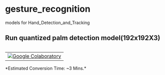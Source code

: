 # gesture_recognition
models for Hand_Detection_and_Tracking

## Run quantized palm detection model(192x192X3)
<table class="tfo-notebook-buttons" align="left">
  <td>
    <a target="_blank" href="https://colab.research.google.com/github/usefulsensors/gesture_recognition/blob/main/Palm_Detection_int8_model_and_Tracking.ipynb"><img src="https://www.tensorflow.org/images/colab_logo_32px.png" />Google Colaboratory</a>
  </td>
</table>
*Estimated Conversion Time: ~3 Mins.*
